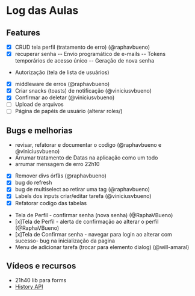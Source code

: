 # Log das Aulas

##

## Features

- [x] CRUD tela perfil (tratamento de erro) (@raphavbueno)
- [x] recuperar senha
      -- Envio programático de e-mails
      -- Tokens temporários de acesso único
      -- Geração de nova senha
- Autorização (tela de lista de usuários)
- [x] middleware de erros (@raphavbueno)
- [x] Criar snacks (toasts) de notificação (@viniciusvbueno)
- [x] Confirmar ao deletar (@viniciusvbueno)
- [ ] Upload de arquivos
- [ ] Página de papéis de usuário (alterar roles/)

## Bugs e melhorias

- revisar, refatorar e documentar o codigo (@raphavbueno e @viniciusvbueno)
- Arrumar tratamento de Datas na aplicação como um todo
- arrumar mensagem de erro 22h10
- [x] Remover divs órfãs (@raphavbueno)
- [x] bug do refresh
- [x] bug de multiselect ao retirar uma tag (@raphavbueno)
- [x] Labels dos inputs criar/editar tarefa (@viniciusvbueno)
- [x] Refatorar codigo das tabelas
- Tela de Perfil - confirmar senha (nova senha) (@RaphaVBueno)
- [x]Tela de Perfil - alerta de confirmação ao alterar o perfil (@RaphaVBueno)
- [x]Tela de Confirmar senha - navegar para login ao alterar com sucesso- bug na inicialização da pagina
- Menu de adicionar tarefa (trocar para elemento dialog) (@will-amaral)

## Vídeos e recursos

- 21h40 lib para forms
- [History API](https://developer.mozilla.org/en-US/docs/Web/API/History)
